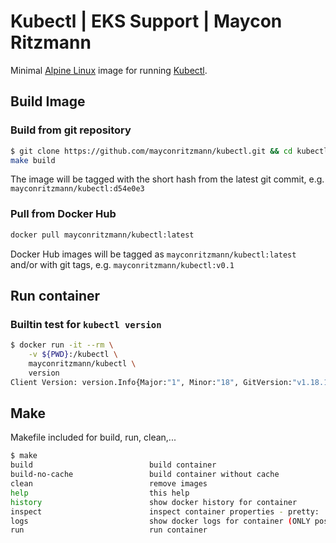 # Kubectl | EKS Support | Maycon Ritzmann

Minimal [Alpine Linux](https://alpinelinux.org/) image for running [Kubectl](https://kubernetes.io/docs/tasks/tools/install-kubectl/).

## Build Image

### Build from git repository

```bash
$ git clone https://github.com/mayconritzmann/kubectl.git && cd kubectl
make build
```

The image will be tagged with the short hash from the latest git commit, e.g. `mayconritzmann/kubectl:d54e0e3`

### Pull from Docker Hub

```bash
docker pull mayconritzmann/kubectl:latest
```

Docker Hub images will be tagged as `mayconritzmann/kubectl:latest` and/or with git tags, e.g. `mayconritzmann/kubectl:v0.1`

## Run container

### Builtin test for `kubectl version`

```bash
$ docker run -it --rm \
    -v ${PWD}:/kubectl \
    mayconritzmann/kubectl \
    version
Client Version: version.Info{Major:"1", Minor:"18", GitVersion:"v1.18.12", GitCommit:"7cd5e9086de8ae25d6a1514d0c87bac67ca4a481", GitTreeState:"clean", BuildDate:"2020-11-12T09:18:55Z", GoVersion:"go1.13.15", Compiler:"gc", Platform:"linux/amd64"}
```

## Make

Makefile included for build, run, clean,...

```bash
$ make
build                          build container
build-no-cache                 build container without cache
clean                          remove images
help                           this help
history                        show docker history for container
inspect                        inspect container properties - pretty: 'make inspect | jq .' requires jq
logs                           show docker logs for container (ONLY possible while container is running)
run                            run container
```
